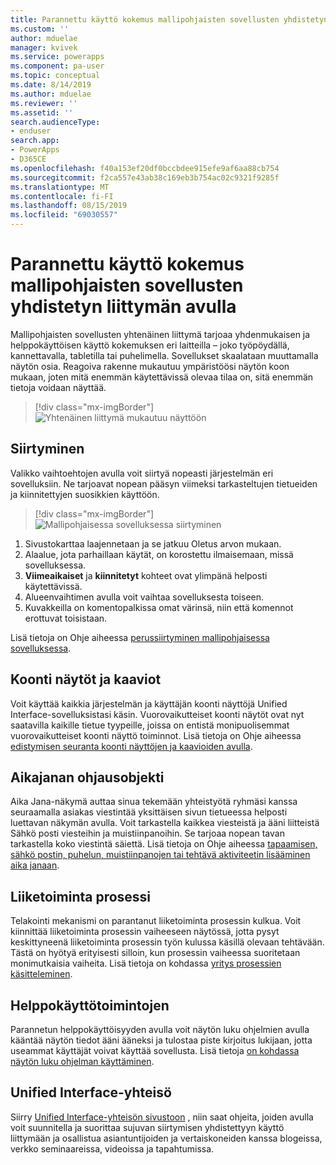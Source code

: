 ```yaml
---
title: Parannettu käyttö kokemus mallipohjaisten sovellusten yhdistetyn liittymän avulla | MicrosoftDocs
ms.custom: ''
author: mduelae
manager: kvivek
ms.service: powerapps
ms.component: pa-user
ms.topic: conceptual
ms.date: 8/14/2019
ms.author: mduelae
ms.reviewer: ''
ms.assetid: ''
search.audienceType:
- enduser
search.app:
- PowerApps
- D365CE
ms.openlocfilehash: f40a153ef20df0bccbdee915efe9af6aa88cb754
ms.sourcegitcommit: f2ca557e43ab38c169eb3b754ac02c9321f9285f
ms.translationtype: MT
ms.contentlocale: fi-FI
ms.lasthandoff: 08/15/2019
ms.locfileid: "69030557"
---
```

#  <a name="enhanced-user-experience-with-the-unified-interface-for-model-driven-apps"></a>Parannettu käyttö kokemus mallipohjaisten sovellusten yhdistetyn liittymän avulla 

Mallipohjaisten sovellusten yhtenäinen liittymä tarjoaa yhdenmukaisen ja helppokäyttöisen käyttö kokemuksen eri laitteilla – joko työpöydällä, kannettavalla, tabletilla tai puhelimella. Sovellukset skaalataan muuttamalla näytön osia. Reagoiva rakenne mukautuu ympäristöösi näytön koon mukaan, joten mitä enemmän käytettävissä olevaa tilaa on, sitä enemmän tietoja voidaan näyttää.

> [!div class="mx-imgBorder"]
> ![Yhtenäinen liittymä mukautuu näyttöön](media/Reflow.png "Yhtenäinen liittymä mukautuu näyttöön")

## <a name="navigation"></a>Siirtyminen

Valikko vaihtoehtojen avulla voit siirtyä nopeasti järjestelmän eri sovelluksiin. Ne tarjoavat nopean pääsyn viimeksi tarkasteltujen tietueiden ja kiinnitettyjen suosikkien käyttöön. 

> [!div class="mx-imgBorder"]
> ![Mallipohjaisessa sovelluksessa siirtyminen](media/nav.png "Mallipohjaisessa sovelluksessa siirtyminen")

1. Sivustokarttaa laajennetaan ja se jatkuu Oletus arvon mukaan.
2. Alaalue, jota parhaillaan käytät, on korostettu ilmaisemaan, missä sovelluksessa.
3. **Viimeaikaiset** ja **kiinnitetyt** kohteet ovat ylimpänä helposti käytettävissä. 
4. Alueenvaihtimen avulla voit vaihtaa sovelluksesta toiseen.
5. Kuvakkeilla on komentopalkissa omat värinsä, niin että komennot erottuvat toisistaan.

Lisä tietoja on Ohje aiheessa [perussiirtyminen mallipohjaisessa sovelluksessa](navigation.md).

## <a name="dashboards-and-charts"></a>Koonti näytöt ja kaaviot
Voit käyttää kaikkia järjestelmän ja käyttäjän koonti näyttöjä Unified Interface-sovelluksistasi käsin. Vuorovaikutteiset koonti näytöt ovat nyt saatavilla kaikille tietue tyypeille, joissa on entistä monipuolisemmat vuorovaikutteiset koonti näyttö toiminnot. Lisä tietoja on Ohje aiheessa [edistymisen seuranta koonti näyttöjen ja kaavioiden avulla](track-your-progress-with-dashboard-and-charts.md).

## <a name="timeline-control"></a>Aikajanan ohjausobjekti 
Aika Jana-näkymä auttaa sinua tekemään yhteistyötä ryhmäsi kanssa seuraamalla asiakas viestintää yksittäisen sivun tietueessa helposti luettavan näkymän avulla. Voit tarkastella kaikkea viesteistä ja ääni liitteistä Sähkö posti viesteihin ja muistiinpanoihin. Se tarjoaa nopean tavan tarkastella koko viestintä säiettä. Lisä tietoja on Ohje aiheessa [tapaamisen, sähkö postin, puhelun, muistiinpanojen tai tehtävä aktiviteetin lisääminen aika janaan](add-activities.md).

## <a name="business-process"></a>Liiketoiminta prosessi 
Telakointi mekanismi on parantanut liiketoiminta prosessin kulkua. Voit kiinnittää liiketoiminta prosessin vaiheeseen näytössä, jotta pysyt keskittyneenä liiketoiminta prosessin työn kulussa käsillä olevaan tehtävään. Tästä on hyötyä erityisesti silloin, kun prosessin vaiheessa suoritetaan monimutkaisia vaiheita. Lisä tietoja on kohdassa [yritys prosessien käsitteleminen](work-with-business-processes.md).

## <a name="accessibility"></a>Helppokäyttötoimintojen
Parannetun helppokäyttöisyyden avulla voit näytön luku ohjelmien avulla kääntää näytön tiedot ääni ääneksi ja tulostaa piste kirjoitus lukijaan, jotta useammat käyttäjät voivat käyttää sovellusta. Lisä tietoja [on kohdassa näytön luku ohjelman käyttäminen](screen-reader.md).

##  <a name="unified-interface-community"></a>Unified Interface-yhteisö

Siirry [Unified Interface-yhteisön sivustoon](https://community.dynamics.com/365/unified-interface/) , niin saat ohjeita, joiden avulla voit suunnitella ja suorittaa sujuvan siirtymisen yhdistettyyn käyttö liittymään ja osallistua asiantuntijoiden ja vertaiskoneiden kanssa blogeissa, verkko seminaareissa, videoissa ja tapahtumissa.
